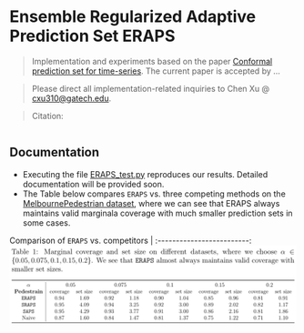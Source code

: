 # Ensemble Regularized Adaptive Prediction Set ERAPS
> Implementation and experiments based on the paper [Conformal prediction set for time-series](). The current paper is accepted by ...

> Please direct all implementation-related inquiries to Chen Xu @ cxu310@gatech.edu.

> Citation:
```

```
## Documentation
- Executing the file [ERAPS_test.py](https://github.com/hamrel-cxu/Ensemble-Regularized-Adaptive-Prediction-Set-ERAPS/blob/main/ERAPS_test.py) reproduces our results. Detailed documentation will be provided soon.
- The Table below compares `ERAPS` vs. three competing methods on the [MelbournePedestrian dataset](https://www.timeseriesclassification.com/description.php?Dataset=MelbournePedestrian), where we can see that ERAPS always maintains valid marginala coverage with much smaller prediction sets in some cases.

Comparison of `ERAPS` vs. competitors         |
:-------------------------:
![](https://github.com/hamrel-cxu/Ensemble-Regularized-Adaptive-Prediction-Set-ERAPS/blob/main/Illustrative_fig.png)

